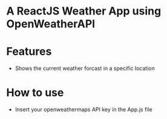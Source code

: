 # A ReactJS Weather App using OpenWeatherAPI

# Features
- Shows the current weather forcast in a specific location

# How to use
- Insert your openweathermaps API key in the App.js file
